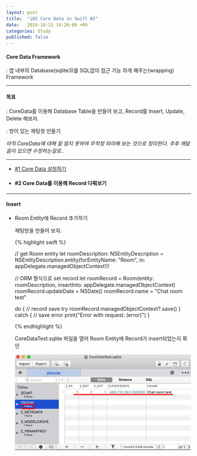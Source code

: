 ```yaml
---
layout: post
title:  "iOS Core Data in Swift #2"
date:   2016-10-21 14:26:00 +09
categories: Study
published: false
---
```

<h4> Core Data Framework </h4>
: 앱 내부의 Database(sqlite3)를 SQL없이 접근 가능 하게 해주는(wrapping) Framework

---
<h4> 목표 </h4>

: CoreData를 이용해 Database Table을 만들어 보고, Record를 Insert, Update, Delete 해보자.


: 방이 있는 채팅창 만들기

*아직 CoreData에 대해 잘 알지 못하여 무작정 따라해 보는 것으로 정리한다. 추후 깨달음이 있으면 수정하는걸로..*

---

* [#1 Core Data 설정하기](https://ham1955burger.github.io/study/2016/10/20/iOS-coredata-in-chapter-1.html)

* <h4> #2 Core Data를 이용해 Record 다뤄보기 </h4>

---

<h4> Insert </h4>

* Room Entity에 Record 추가하기

  채팅방을 만들어 보자.

  {% highlight swift %}

    // get Room entity
    let roomDescription: NSEntityDescription = NSEntityDescription.entity(forEntityName: "Room", in: appDelegate.managedObjectContext!)!

    // ORM 형식으로 set record
    let roomRecord = Room(entity: roomDescription, insertInto: appDelegate.managedObjectContext)
    roomRecord.updateDate = NSDate()
    roomRecord.name = "Chat room test"

    do {
      // record save
      try roomRecord.managedObjectContext?.save()
    } catch {
      // save error
      print("Error with request: \(error)")
    }

  {% endhighlight %}

  CoreDataTest.sqlite 파일을 열어 Room Entity에 Record가 insert되었는지 확인

  ![coredata_create_project](/assets/images/coreData_chapter_2/coredata_insert_room.png)
